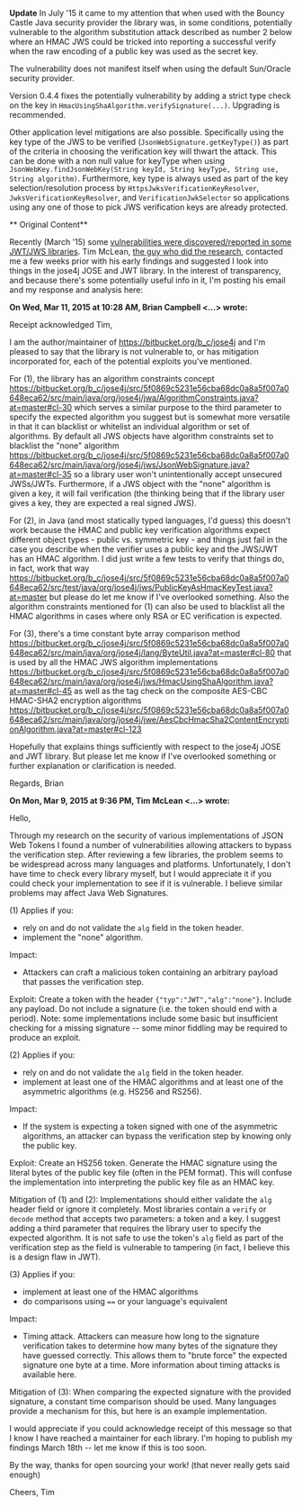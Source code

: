 **Update** In July '15 it came to my attention that when used with the Bouncy Castle Java security provider the library was, in some conditions, potentially vulnerable to the algorithm substitution attack described as number 2 below where an HMAC JWS could be tricked into reporting a successful verify when the raw encoding of a public key was used as the secret key.

The vulnerability does not manifest itself when using the default Sun/Oracle security provider.

Version 0.4.4 fixes the potentially vulnerability by adding a strict type check on the key in `HmacUsingShaAlgorithm.verifySignature(...)`. Upgrading is recommended. 

Other application level mitigations are also possible. Specifically using the key type of the JWS to be verified (`JsonWebSignature.getKeyType()`) as part of the criteria in choosing the verification key will thwart the attack. This can be done with a non null value for keyType when using `JsonWebKey.findJsonWebKey(String keyId, String keyType, String use, String algorithm)`. Furthermore, key type is always used as part of the key selection/resolution process by `HttpsJwksVerificationKeyResolver`, `JwksVerificationKeyResolver`, and `VerificationJwkSelector` so applications using any one of those to pick JWS verification keys are already protected. 



** Original Content**

Recently (March '15) some [vulnerabilities were discovered/reported in some JWT/JWS libraries](https://auth0.com/blog/2015/03/31/critical-vulnerabilities-in-json-web-token-libraries/). Tim McLean, [the guy who did the research](https://www.timmclean.net/2015/03/31/jwt-algorithm-confusion.html), contacted me a few weeks prior with his early findings and suggested I look into things in the jose4j JOSE and JWT library. In the interest of transparency, and because there's some potentially useful info in it, I'm posting his email and my response and analysis here:


**On Wed, Mar 11, 2015 at 10:28 AM, Brian Campbell <...> wrote:**

Receipt acknowledged Tim,

I am the author/maintainer of https://bitbucket.org/b_c/jose4j and I'm pleased to say that the library is not vulnerable to, or has mitigation incorporated for, each of the potential exploits you've mentioned.

For (1), the library has an algorithm constraints concept https://bitbucket.org/b_c/jose4j/src/5f0869c5231e56cba68dc0a8a5f007a0648eca62/src/main/java/org/jose4j/jwa/AlgorithmConstraints.java?at=master#cl-30 which serves a similar purpose to the third parameter to specify the expected algorithm you suggest but is somewhat more versatile in that it can blacklist or whitelist an individual algorithm or set of algorithms. By default all JWS objects have algorithm constraints set to blacklist the "none" algorithm https://bitbucket.org/b_c/jose4j/src/5f0869c5231e56cba68dc0a8a5f007a0648eca62/src/main/java/org/jose4j/jws/JsonWebSignature.java?at=master#cl-35 so a library user won't unintentionally accept unsecured JWSs/JWTs. Furthermore, if a JWS object with the "none" algorithm is given a key, it will fail verification (the thinking being that if the library user gives a key, they are expected a real signed JWS).

For (2), in Java (and most statically typed languages, I'd guess) this doesn't work because the HMAC and public key verification algorithms expect different object types - public vs. symmetric key - and things just fail in the case you describe when the verifier uses a public key and the JWS/JWT has an HMAC algorithm. I did just write a few tests to verify that things do, in fact, work that way https://bitbucket.org/b_c/jose4j/src/5f0869c5231e56cba68dc0a8a5f007a0648eca62/src/test/java/org/jose4j/jws/PublicKeyAsHmacKeyTest.java?at=master but please do let me know if I've overlooked something. Also the algorithm constraints mentioned for (1) can also be used to blacklist all the HMAC algorithms in cases where only RSA or EC verification is expected. 

For (3), there's a time constant byte array comparison method https://bitbucket.org/b_c/jose4j/src/5f0869c5231e56cba68dc0a8a5f007a0648eca62/src/main/java/org/jose4j/lang/ByteUtil.java?at=master#cl-80 that is used by all the HMAC JWS algorithm implementations https://bitbucket.org/b_c/jose4j/src/5f0869c5231e56cba68dc0a8a5f007a0648eca62/src/main/java/org/jose4j/jws/HmacUsingShaAlgorithm.java?at=master#cl-45 as well as the tag check on the composite AES-CBC HMAC-SHA2 encryption algorithms https://bitbucket.org/b_c/jose4j/src/5f0869c5231e56cba68dc0a8a5f007a0648eca62/src/main/java/org/jose4j/jwe/AesCbcHmacSha2ContentEncryptionAlgorithm.java?at=master#cl-123

Hopefully that explains things sufficiently with respect to the jose4j JOSE and JWT library. But please let me know if I've overlooked something or further explanation or clarification is needed. 

Regards,
Brian 


**On Mon, Mar 9, 2015 at 9:36 PM, Tim McLean <...> wrote:**

Hello,

Through my research on the security of various implementations of JSON Web Tokens I found a number of vulnerabilities allowing attackers to bypass the verification step.  After reviewing a few libraries, the problem seems to be widespread across many languages and platforms.  Unfortunately, I don't have time to check every library myself, but I would appreciate it if you could check your implementation to see if it is vulnerable.  I believe similar problems may affect Java Web Signatures.

(1)
Applies if you:
- rely on and do not validate the `alg` field in the token header.
- implement the "none" algorithm.

Impact:
- Attackers can craft a malicious token containing an arbitrary payload that passes the verification step.

Exploit:
Create a token with the header `{"typ":"JWT","alg":"none"}`.  Include any payload.  Do not include a signature (i.e. the token should end with a period).
Note: some implementations include some basic but insufficient checking for a missing signature -- some minor fiddling may be required to produce an exploit.

(2)
Applies if you:
- rely on and do not validate the `alg` field in the token header.
- implement at least one of the HMAC algorithms and at least one of the asymmetric algorithms (e.g. HS256 and RS256).

Impact:
- If the system is expecting a token signed with one of the asymmetric algorithms, an attacker can bypass the verification step by knowing only the public key.

Exploit:
Create an HS256 token.  Generate the HMAC signature using the literal bytes of the public key file (often in the PEM format).  This will confuse the implementation into interpreting the public key file as an HMAC key.

Mitigation of (1) and (2):
Implementations should either validate the `alg` header field or ignore it completely.  Most libraries contain a `verify` or `decode` method that accepts two parameters: a token and a key.  I suggest adding a third parameter that requires the library user to specify the expected algorithm.  It is not safe to use the token's `alg` field as part of the verification step as the field is vulnerable to tampering (in fact, I believe this is a design flaw in JWT).

(3)
Applies if you:
- implement at least one of the HMAC algorithms
- do comparisons using `==` or your language's equivalent

Impact:
- Timing attack.  Attackers can measure how long to the signature verification takes to determine how many bytes of the signature they have guessed correctly.  This allows them to "brute force" the expected signature one byte at a time.  More information about timing attacks is available here.

Mitigation of (3):
When comparing the expected signature with the provided signature, a constant time comparison should be used.  Many languages provide a mechanism for this, but here is an example implementation.

I would appreciate if you could acknowledge receipt of this message so that I know I have reached a maintainer for each library.  I'm hoping to publish my findings March 18th -- let me know if this is too soon.

By the way, thanks for open sourcing your work! (that never really gets said enough)

Cheers,
Tim
